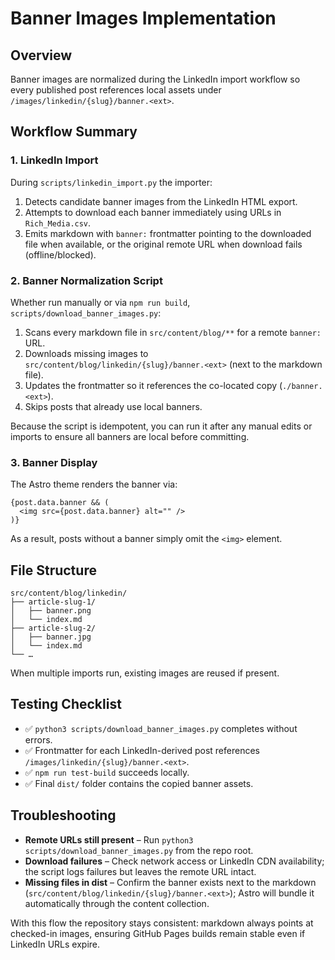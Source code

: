 # Banner Images Implementation

## Overview

Banner images are normalized during the LinkedIn import workflow so every published post references local assets under `/images/linkedin/{slug}/banner.<ext>`.

## Workflow Summary

### 1. LinkedIn Import

During `scripts/linkedin_import.py` the importer:

1. Detects candidate banner images from the LinkedIn HTML export.
2. Attempts to download each banner immediately using URLs in `Rich_Media.csv`.
3. Emits markdown with `banner:` frontmatter pointing to the downloaded file when available, or the original remote URL when download fails (offline/blocked).

### 2. Banner Normalization Script

Whether run manually or via `npm run build`, `scripts/download_banner_images.py`:

1. Scans every markdown file in `src/content/blog/**` for a remote `banner:` URL.
2. Downloads missing images to `src/content/blog/linkedin/{slug}/banner.<ext>` (next to the markdown file).
3. Updates the frontmatter so it references the co-located copy (`./banner.<ext>`).
4. Skips posts that already use local banners.

Because the script is idempotent, you can run it after any manual edits or imports to ensure all banners are local before committing.

### 3. Banner Display

The Astro theme renders the banner via:

```astro
{post.data.banner && (
  <img src={post.data.banner} alt="" />
)}
```

As a result, posts without a banner simply omit the `<img>` element.

## File Structure

```
src/content/blog/linkedin/
├── article-slug-1/
│   ├── banner.png
│   └── index.md
├── article-slug-2/
│   ├── banner.jpg
│   └── index.md
└── …
```

When multiple imports run, existing images are reused if present.

## Testing Checklist

- ✅ `python3 scripts/download_banner_images.py` completes without errors.
- ✅ Frontmatter for each LinkedIn-derived post references `/images/linkedin/{slug}/banner.<ext>`.
- ✅ `npm run test-build` succeeds locally.
- ✅ Final `dist/` folder contains the copied banner assets.

## Troubleshooting

- **Remote URLs still present** – Run `python3 scripts/download_banner_images.py` from the repo root.
- **Download failures** – Check network access or LinkedIn CDN availability; the script logs failures but leaves the remote URL intact.
- **Missing files in dist** – Confirm the banner exists next to the markdown (`src/content/blog/linkedin/{slug}/banner.<ext>`); Astro will bundle it automatically through the content collection.

With this flow the repository stays consistent: markdown always points at checked-in images, ensuring GitHub Pages builds remain stable even if LinkedIn URLs expire.
